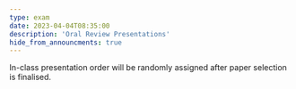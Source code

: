 ```yaml
---
type: exam
date: 2023-04-04T08:35:00
description: 'Oral Review Presentations'
hide_from_announcments: true
---
```

In-class presentation order will be randomly assigned after paper selection is finalised.
